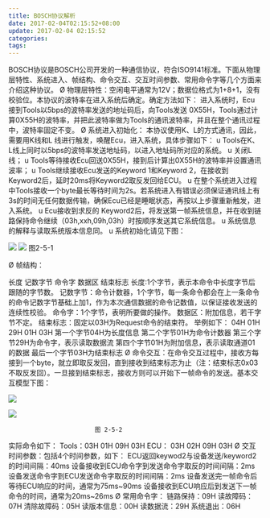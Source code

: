 ```yaml
---
title: BOSCH协议解析
date: 2017-02-04T02:15:52+08:00
update: 2017-02-04 02:15:52
categories:
tags:
---
```

BOSCH协议是BOSCH公司开发的一种通信协议，符合ISO9141标准。下面从物理层特性、系统进入、帧结构、命令交互、交互时间参数、常用命令字等几个方面来介绍这种协议。
Ø  物理层特性：空闲电平通常为12V；数据位格式为1+8+1，没有校验位。本协议的波特率在进入系统后确定。确定方法如下：
进入系统时，Ecu接到Tools以5bps的波特率发送的地址码后，向Tools发送 0X55H，Tools通过计算0X55H的波特率，并把此波特率做为Tools的通讯波特率，并且在整个通讯过程中，波特率固定不变。
Ø  系统进入初始化：
本协议使用K、L的方式通讯，因此，需要用K线和L 线进行触发，唤醒Ecu，进入系统，具体步骤如下：
u  Tools在K、L线上同时以5bps的波特率发送地址码，以进入地址码所对应的系统。
u  关闭L线；
u  Tools等待接收Ecu回送0X55H，接到后计算出0X55H的波特率并设置通讯波率；
u  Tools继续接收Ecu发送的Keyword 1和Keyword 2，在接收到Keyword2后，延时20ms将Keyword2取反发回给ECU。
u  在整个系统进入过程中Tools接收一个byte最长等待时间为2s。若系统进入有错误必须保证通讯线上有3s的时间无任何数据传输，确保Ecu已经是睡眠状态，再按以上步骤重新触发，进入系统。
u  Ecu接收到求反的 Keyword2后，将发送第一帧系统信息，并在收到链路保持命令继续（03h,xxh,09h,03h）时按顺序发送其它系统信息。
u  系统信息的解释与读取系统版本信息同。
u  系统初始化请见下图：

![](http://www.dpfdoctor.net/upLoad/news/month_1401/201401031039005035.png)
![](http://www.dpfdoctor.net/upLoad/news/month_1401/201401031039115437.png)
                         图2-5-1


Ø  帧结构：

长度 	记数字节 	命令字 	数据区 	结束标志
长度:1个字节，表示本命令中长度字节后跟随的字节数。
记数字节：命令计数器，1个字节，每一条命令都会在上一条命令的命令记数字节基础上加1，作为本次通信数据的命令记数值，以保证接收发送的连续性校验。
命令字：1个字节，表明所要做的操作。
数据区：附加信息，若干字节不定。
结束标志：固定以03H为Request命令的结束符。
举例如下：
04H  01H  29H  01H  03H
第一个字节04H为长度信息
第二个字节01H为命令计数器
第三个字节29H为命令字，表示读取数据流
第四个字节01H为附加信息，表示读取通道01的数据
最后一个字节03H为结束标志
Ø  命令交互：在命令交互过程中，接收方每接到一个byte，就立即取反发回，直到接收到结束标志为止（注：结束标志0x03不取反发回）。一旦接到结束标志，接收方则可以开始下一帧命令的发送。基本交互模型下图：

![](http://www.dpfdoctor.net/upLoad/news/month_1401/201401031039309388.png)

![](http://www.dpfdoctor.net/upLoad/news/month_1401/20140103103941251.png)

                            图 2-5-2

   实际命令如下：
   Tools：03H  01H  09H  03H
   ECU：  03H  02H  09H  03H
Ø  交互时间参数：包括4个时间参数，如下：
ECU返回keywod2与设备发送/keyword2的时间间隔：40ms
设备接收到ECU命令字到发送命令字取反的时间间隔：2ms
设备发送命令字到ECU发送命令字取反的时间间隔：2ms
设备发送完一帧命令后等待ECU响应的时间，通常为75ms~90ms
设备接收到ECU响应后到发送下一帧命令的时间，通常为20ms~26ms
Ø  常用命令字：
链路保持：09H
读故障码：07H
清除故障码：05H
读版本信息：00H
读数据流：29H
系统退出：06H
